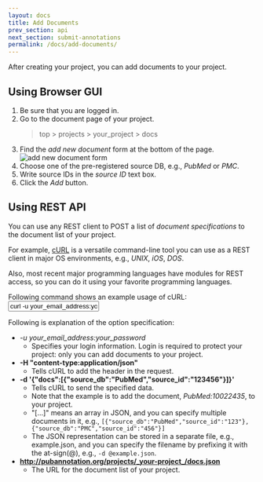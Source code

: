 ```yaml
---
layout: docs
title: Add Documents
prev_section: api
next_section: submit-annotations
permalink: /docs/add-documents/
---
```


After creating your project, you can add documents to your project.

## Using Browser GUI

1. Be sure that you are logged in.
2. Go to the document page of your project.
	> top > projects > your_project > docs
3. Find the _add new document_ form at the bottom of the page.
![add new document form]({{site.baseurl}}/img/add_new_documents.png)
4. Choose one of the pre-registered source DB, e.g., _PubMed_ or _PMC_.
5. Write source IDs in the _source ID_ text box.
6. Click the _Add_ button.

## Using REST API

You can use any REST client to POST a list of _document specifications_ to the document list of your project.

For example, [cURL](http://curl.haxx.se/) is a versatile command-line tool you can use as a REST client in major OS environments, e.g., _UNIX_, _iOS_, _DOS_.

Also, most recent major programming languages have modules for REST access, so you can do it using your favorite programming languages.

Following command shows an example usage of cURL:
<input type="text" class="bash" value='curl -u your_email_address:your_password -H "content-type:application/json" -d &apos;{"docs":[{"source_db":"PubMed","source_id":"123456"}]}&apos; http://pubannotation.org/projects/your_project/docs.json'>

Following is explanation of the option specification:

* __-u your\_email\_address_:_your\_password__
   * Specifies your login information. Login is required to protect your project: only you can add documents to your project.
* __-H "content-type:application/json"__
   * Tells cURL to add the header in the request.
* __-d '{"docs":[{"source\_db":"PubMed","source\_id":"123456"}]}'__
   * Tells cURL to send the specified data.
   * Note that the example is to add the document, _PubMed:10022435_, to your project.
   * "[...]" means an array in JSON, and you can specify multiple documents in it, e.g.,
     `[{"source_db":"PubMed","source_id":"123"},{"source_db":"PMC","source_id":"456"}]`
   * The JSON representation can be stored in a separate file, e.g., example.json, and you can specify the filename by prefixing it with the at-sign(@), e.g., `-d @example.json`.
* __http://pubannotation.org/projects/_your-project_/docs.json__
   * The URL for the document list of your project.
